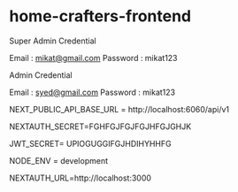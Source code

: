 # home-crafters-frontend

Super Admin Credential

Email : mikat@gmail.com
Password : mikat123

Admin Credential

Email : syed@gmail.com
Password : mikat123

NEXT_PUBLIC_API_BASE_URL = http://localhost:6060/api/v1

NEXTAUTH_SECRET=FGHFGJFGJFGJHFGJGHJK

JWT_SECRET= UPIOGUGGIFGJHDIHYHHFG

NODE_ENV = development

NEXTAUTH_URL=http://localhost:3000
